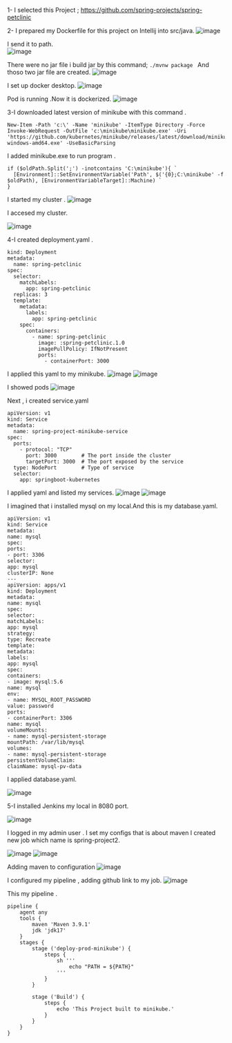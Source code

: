 1-	I selected this Project  ;  https://github.com/spring-projects/spring-petclinic

2-	I prepared my Dockerfile for this  project on Intellij into src/java.
![image](https://user-images.githubusercontent.com/79639310/236385024-df60c6f8-1952-4d19-8bd6-46645d4339d2.png)

	 
	
I send it to path.	 
![image](https://user-images.githubusercontent.com/79639310/236385237-15af8d93-bb63-499e-8320-b0a742f706d0.png)

There were no jar file i build jar by this command;
```./mvnw package ```
And thoso two jar file are created.
 ![image](https://user-images.githubusercontent.com/79639310/236385267-edd90c3c-4812-43e0-9de5-9286725c1100.png)

I set up docker desktop.
![image](https://user-images.githubusercontent.com/79639310/236385313-df6dec40-a543-4096-8c90-c6a61e580947.png)


Pod is running .Now it is dockerized.
![image](https://user-images.githubusercontent.com/79639310/236385355-13abe3a9-6164-4914-9a71-7512537768dd.png)
 

3-I downloaded latest version of minikube with this command .
```
New-Item -Path 'c:\' -Name 'minikube' -ItemType Directory -Force
Invoke-WebRequest -OutFile 'c:\minikube\minikube.exe' -Uri 'https://github.com/kubernetes/minikube/releases/latest/download/minikube-windows-amd64.exe' -UseBasicParsing
```
I added minikube.exe to run program .

```$oldPath = [Environment]::GetEnvironmentVariable('Path', [EnvironmentVariableTarget]::Machine)
if ($oldPath.Split(';') -inotcontains 'C:\minikube'){ `
  [Environment]::SetEnvironmentVariable('Path', $('{0};C:\minikube' -f $oldPath), [EnvironmentVariableTarget]::Machine) `
}
```
I started my cluster .
![image](https://user-images.githubusercontent.com/79639310/236385396-f90a2e50-d9bc-4476-bb37-f37b6ab2a08f.png)

 


I accesed my cluster. 

 ![image](https://user-images.githubusercontent.com/79639310/236385426-379a8e53-df10-4700-bb6a-23675bde8c82.png)


4-I created deployment.yaml .
```apiVersion: apps/v1
kind: Deployment
metadata:
  name: spring-petclinic
spec:
  selector:
    matchLabels:
      app: spring-petclinic
  replicas: 3
  template:
    metadata:
      labels:
        app: spring-petclinic
    spec:
      containers:
        - name: spring-petclinic
          image: :spring-petclinic.1.0
          imagePullPolicy: IfNotPresent
          ports:
            - containerPort: 3000
```
I applied this yaml to my minikube.
![image](https://user-images.githubusercontent.com/79639310/236385992-f2b3911a-3dd3-4fa5-aea3-a56eeb9e72f4.png)
![image](https://user-images.githubusercontent.com/79639310/236386012-fb2670e9-51b4-4b5c-b99f-494942d445fc.png)

 
 


I showed pods
![image](https://user-images.githubusercontent.com/79639310/236386029-4ca015e9-f571-4e46-b921-d5e6f274374c.png)


 
Next , i created service.yaml
```
apiVersion: v1
kind: Service
metadata:
  name: spring-project-minikube-service
spec:
  ports:
    - protocol: "TCP"
      port: 3000        # The port inside the cluster
      targetPort: 3000  # The port exposed by the service
  type: NodePort        # Type of service
  selector:
    app: springboot-kubernetes
```
I applied yaml  and listed my services.
 ![image](https://user-images.githubusercontent.com/79639310/236385927-08092d7b-a30b-4d7f-b4df-0a1a613c079c.png)
![image](https://user-images.githubusercontent.com/79639310/236385938-f4a7165a-a86d-472c-8f99-f88f9ec6cc9c.png)


 








I imagined that i installed mysql on my local.And  this is my database.yaml.
```
apiVersion: v1
kind: Service
metadata:
name: mysql
spec:
ports:
- port: 3306
selector:
app: mysql
clusterIP: None
---
apiVersion: apps/v1 
kind: Deployment
metadata:
name: mysql
spec:
selector:
matchLabels:
app: mysql
strategy:
type: Recreate
template:
metadata:
labels:
app: mysql
spec:
containers:
- image: mysql:5.6
name: mysql
env:
- name: MYSQL_ROOT_PASSWORD
value: password
ports:
- containerPort: 3306
name: mysql
volumeMounts:
- name: mysql-persistent-storage
mountPath: /var/lib/mysql
volumes:
- name: mysql-persistent-storage
persistentVolumeClaim:
claimName: mysql-pv-data
```
 
I applied database.yaml.

![image](https://user-images.githubusercontent.com/79639310/236385889-c4a7f39d-176d-4f0f-bc64-ad0a93dc249c.png)













5-I installed Jenkins my local in 8080 port.

![image](https://user-images.githubusercontent.com/79639310/236385647-ab0194a2-1384-447d-a4b1-af734b1f1bf2.png)




 
I logged in my admin user . I set my configs that is about maven
I created new job which name is spring-project2.
 
![image](https://user-images.githubusercontent.com/79639310/236385681-5f565a4c-76ca-4c44-aba0-5109b53ed458.png)
 ![image](https://user-images.githubusercontent.com/79639310/236385703-632a11e6-a7e1-4a28-b221-5b108efe6cca.png)

Adding maven to configuration
![image](https://user-images.githubusercontent.com/79639310/236385729-02f1b46b-afa8-4022-8c98-ee4d060cb856.png)

I configured my pipeline , adding github link to my job.
![image](https://user-images.githubusercontent.com/79639310/236385772-f1e46867-4951-40ca-9e85-690d145a1420.png)

 
This my pipeline .


```
pipeline {
    agent any
    tools { 
        maven 'Maven 3.9.1' 
        jdk 'jdk17' 
    }
    stages {
        stage ('deploy-prod-minikube') {
            steps {
                sh '''
                    echo "PATH = ${PATH}"
                ''' 
            }
        }

        stage ('Build') {
            steps {
                echo 'This Project built to minikube.'
            }
        }
    }
}
```


